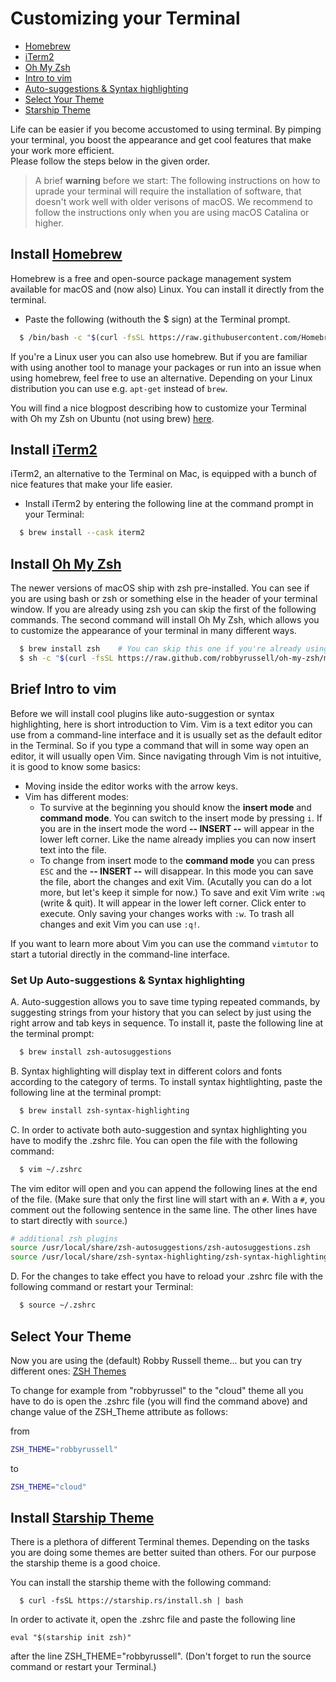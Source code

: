 # Customizing your Terminal

- [Homebrew](#install-homebrew)
- [iTerm2](#Install-iTerm2)
- [Oh My Zsh](#install-oh-my-zsh)
- [Intro to vim](#Brief-intro-to-vim)
- [Auto-suggestions & Syntax highlighting](#Set-Up-Auto-suggestions-&-Syntax-highlighting)
- [Select Your Theme](#select-your-theme)
- [Starship Theme](#install-starship-theme)

Life can be easier if you become accustomed to using terminal. 
By pimping your terminal, you boost the appearance and get cool features that make your work more efficient.  
Please follow the steps below in the given order.

> A brief **warning** before we start: The following instructions on how to uprade your terminal will require the installation of software, that doesn't work well with older verisons of macOS. We recommend to follow the instructions only when you are using macOS Catalina or higher.

## Install [Homebrew](https://brew.sh) 

Homebrew is a free and open-source package management system available for macOS and (now also) Linux. You can install it directly from the terminal.

* Paste the following (withouth the $ sign) at the Terminal prompt.

```sh
  $ /bin/bash -c "$(curl -fsSL https://raw.githubusercontent.com/Homebrew/install/HEAD/install.sh)"
```

If you're a Linux user you can also use homebrew. But if you are familiar with using another tool to manage your packages or run into an issue when using homebrew, feel free to use an alternative. Depending on your Linux distribution you can use e.g. `apt-get` instead of `brew`.

You will find a nice blogpost describing how to customize your Terminal with Oh my Zsh on Ubuntu (not using brew) [here](https://caffeinedev.medium.com/customize-your-terminal-oh-my-zsh-on-ubuntu-18-04-lts-a9b11b63f2).


## Install [iTerm2](https://www.iterm2.com/)
iTerm2, an alternative to the Terminal on Mac, is equipped with a bunch of nice features that make your life easier. 

* Install iTerm2 by entering the following line at the command prompt in your Terminal: 

```sh
  $ brew install --cask iterm2
```


## Install [Oh My Zsh](https://github.com/robbyrussell/oh-my-zsh)
The newer versions of macOS ship with zsh pre-installed. You can see if you are using bash or zsh or something else in the header of your terminal window. If you are already using zsh you can skip the first of the following commands. The second command will install Oh My Zsh, which allows you to customize the appearance of your terminal in many different ways. 

```sh
  $ brew install zsh    # You can skip this one if you're already using zsh.
  $ sh -c "$(curl -fsSL https://raw.github.com/robbyrussell/oh-my-zsh/master/tools/install.sh)"
```


## Brief Intro to vim

Before we will install cool plugins like auto-suggestion or syntax highlighting, here is short introduction to Vim. Vim is a text editor you can use from a command-line interface and it is usually set as the default editor in the Terminal. So if you type a command that will in some way open an editor, it will usually open Vim. Since navigating through Vim is not intuitive, it is good to know some basics:

* Moving inside the editor works with the arrow keys. 
* Vim has different modes:
  - To survive at the beginning you should know the **insert mode** and **command mode**. You can switch to the insert mode by pressing `i`. If you are in the insert mode the word **-- INSERT --** will appear in the lower left corner. Like the name already implies you can now insert text into the file. 
  - To change from insert mode to the **command mode** you can press `ESC` and the **-- INSERT --** will disappear. In this mode you can save the file, abort the changes and exit Vim. (Acutally you can do a lot more, but let's keep it simple for now.)
  To save and exit Vim write `:wq` (write & quit). It will appear in the lower left corner. Click enter to execute. Only saving your changes works with `:w`. To trash all changes and exit Vim you can use `:q!`.

If you want to learn more about Vim you can use the command `vimtutor` to start a tutorial directly in the command-line interface. 



### Set Up Auto-suggestions & Syntax highlighting

A. Auto-suggestion allows you to save time typing repeated commands, by suggesting strings from your history that you can select by just using the right arrow and tab keys in sequence.  To install it, paste the following line at the terminal prompt:

```sh
  $ brew install zsh-autosuggestions
```
B. Syntax highlighting will display text in different colors and fonts according to the category of terms.  To install syntax hightlighting, paste the following line at the terminal prompt:

```sh
  $ brew install zsh-syntax-highlighting
```

C. In order to activate both auto-suggestion and syntax highlighting you have to modify the .zshrc file. 
You can open the file with the following command:

```sh
  $ vim ~/.zshrc
```
The vim editor will open and you can append the following lines at the end of the file. (Make sure that only the first line will start with an `#`. With a `#`, you comment out the following sentence in the same line. The other lines have to start directly with `source`.)

```sh
# additional zsh plugins 
source /usr/local/share/zsh-autosuggestions/zsh-autosuggestions.zsh
source /usr/local/share/zsh-syntax-highlighting/zsh-syntax-highlighting.zsh
```

D. For the changes to take effect you have to reload your .zshrc file with the following command or restart your Terminal:

```sh
  $ source ~/.zshrc
```


## Select Your Theme 

Now you are using the (default) Robby Russell theme... but you can try different ones: [ZSH Themes](https://github.com/robbyrussell/oh-my-zsh/wiki/Themes)

To change for example from "robbyrussel" to the "cloud" theme all you have to do is open the .zshrc file (you will find the command above) and change value of the ZSH_Theme attribute as follows:

from

```sh
ZSH_THEME="robbyrussell"
```
to 

```sh
ZSH_THEME="cloud"
```

## Install [Starship Theme](https://starship.rs/)

There is a plethora of different Terminal themes. Depending on the tasks you are doing some themes are better suited than others. For our purpose the starship theme is a good choice. 

You can install the starship theme with the following command: 

```
  $ curl -fsSL https://starship.rs/install.sh | bash
```

In order to activate it, open the .zshrc file and paste the following line

```
eval "$(starship init zsh)"
```

after the line ZSH_THEME="robbyrussell". 
(Don't forget to run the source command or restart your Terminal.)
